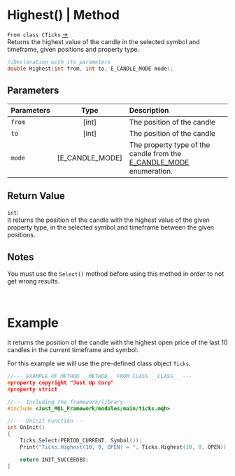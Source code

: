 # Highest() | Method
`From class CTicks` [->](ticks.md) <br>
Returns the highest value of the candle in the selected symbol and timeframe, given positions and property type.

```cpp
//Declaration with its parameters
double Highest(int from, int to, E_CANDLE_MODE mode);
```

## Parameters
| Parameters |      Type       | Description                                                                                               |
| :--------- | :-------------: | :-------------------------------------------------------------------------------------------------------- |
| `from`     |      [int]      | The position of the candle                                                                                |
| `to`       |      [int]      | The position of the candle                                                                                |
| `mode`     | [E_CANDLE_MODE] | The property type of the candle from the [E_CANDLE_MODE](../../enumerations/e_candle_mode.md) enumeration. |

## Return Value
`int`: <br>
It returns the position of the candle with the highest value of the given property type, in the selected symbol and timeframe between the given positions.

## Notes
You must use the `Select()` method before using this method in order to not get wrong results. <br>

<br>

# Example
It returns the position of the candle with the highest open price of the last 10 candles in the current timeframe and symbol.

For this example we will use the pre-defined class object `Ticks`.

```cpp
//--- EXAMPLE OF METHOD __METHOD__ FROM CLASS __CLASS__ ---
#property copyright "Just Up Corp"
#property strict

//--- Including the framework/library---
#include <Just_MQL_Framework/modules/main/ticks.mqh>

//--- OnInit Function ---
int OnInit()
{
    Ticks.Select(PERIOD_CURRENT, Symbol());
    Print("Ticks.Highest(10, 0, OPEN) = ", Ticks.Highest(10, 0, OPEN));

    return INIT_SUCCEEDED;
}
```
